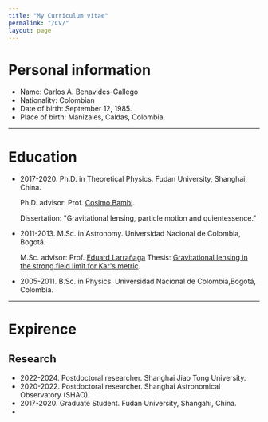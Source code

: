 ```yaml
---
title: "My Curriculum vitae"
permalink: "/CV/"
layout: page
---
```


# Personal information
- Name: Carlos A. Benavides-Gallego
- Nationality: Colombian
- Date of birth: September 12, 1985.
- Place of birth: Manizales, Caldas, Colombia.
-----------------------------------------------------------------------------
# Education
- 2017-2020. Ph.D. in Theoretical Physics. Fudan University, Shanghai, China.

  Ph.D. advisor: Prof. [Cosimo Bambi](https://cosimobambi.github.io).

  Dissertation: "Gravitational lensing, particle motion and quientessence."
  
- 2011-2013. M.Sc. in Astronomy. Universidad Nacional de Colombia, Bogotá.
  
  M.Sc. advisor: Prof. [Eduard Larrañaga](https://scholar.google.com.co/citations?user=HyknmA8AAAAJ&hl=en)
  Thesis: [Gravitational lensing in the strong field limit for Kar's metric](https://repositorio.unal.edu.co/handle/unal/75081).
  
- 2005-2011. B.Sc. in Physics. Universidad Nacional de Colombia,Bogotá, Colombia.
-----------------------------------------------------------------------------
# Expirence
## Research
- 2022-2024. Postdoctoral researcher. Shanghai Jiao Tong University.
- 2020-2022. Postdoctoral researcher. Shanghai Astronomical Observatory (SHAO).
- 2017-2020. Graduate Student. Fudan University, Shangahi, China.
-    


